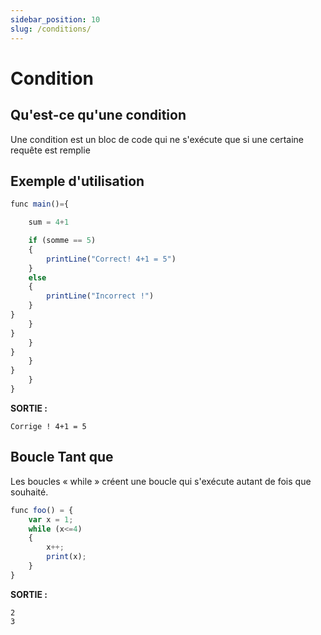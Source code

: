 ```yaml
---
sidebar_position: 10
slug: /conditions/
---
```


# Condition

## Qu'est-ce qu'une condition

Une condition est un bloc de code qui ne s'exécute que si une certaine requête est remplie

## Exemple d'utilisation

```jsx
func main()={

    sum = 4+1

    if (somme == 5)
    {
        printLine("Correct! 4+1 = 5")
    }
    else
    {
        printLine("Incorrect !")
    }
}
    }
}
    }
}
    }
}
    }
}
```

**SORTIE :**

`Corrige ! 4+1 = 5`

## Boucle Tant que

Les boucles « while » créent une boucle qui s'exécute autant de fois que souhaité.

```jsx
func foo() = {
    var x = 1;
    while (x<=4)
    {
        x++;
        print(x);
    }
}
```

**SORTIE :**

```
2
3
```
